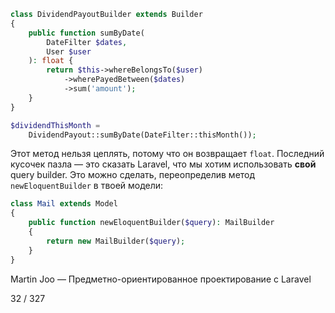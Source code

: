 ```php
class DividendPayoutBuilder extends Builder
{
    public function sumByDate(
        DateFilter $dates, 
        User $user
    ): float {
        return $this->whereBelongsTo($user)
            ->wherePayedBetween($dates)
            ->sum('amount');
    }
}

$dividendThisMonth = 
    DividendPayout::sumByDate(DateFilter::thisMonth());
```    

Этот метод нельзя цеплять, потому что он возвращает `float`. Последний кусочек пазла — это сказать Laravel, что мы хотим использовать **свой** query builder. Это можно сделать, переопределив метод `newEloquentBuilder` в твоей модели:    

```php
class Mail extends Model
{
    public function newEloquentBuilder($query): MailBuilder
    {
        return new MailBuilder($query);
    }
}
```

Martin Joo — Предметно-ориентированное проектирование с Laravel

32 / 327
